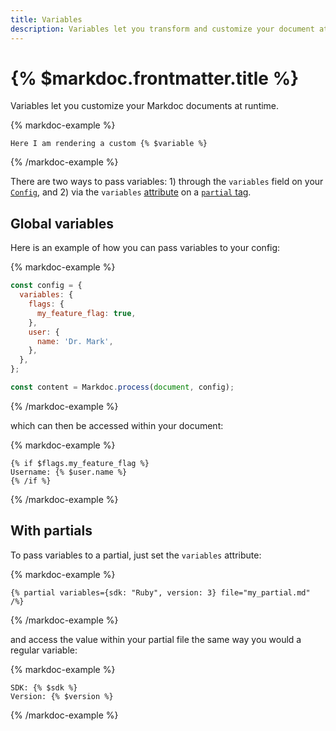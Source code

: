```yaml
---
title: Variables
description: Variables let you transform and customize your document at runtime.
---
```


# {% $markdoc.frontmatter.title %}

Variables let you customize your Markdoc documents at runtime.

{% markdoc-example %}

```
Here I am rendering a custom {% $variable %}
```

{% /markdoc-example %}

There are two ways to pass variables: 1) through the `variables` field on your [`Config`](/docs/config), and 2) via the `variables` [attribute](/docs/syntax#attributes) on a [`partial` tag](/docs/tags#partials).

## Global variables

Here is an example of how you can pass variables to your config:

{% markdoc-example %}

```js
const config = {
  variables: {
    flags: {
      my_feature_flag: true,
    },
    user: {
      name: 'Dr. Mark',
    },
  },
};

const content = Markdoc.process(document, config);
```

{% /markdoc-example %}

which can then be accessed within your document:

{% markdoc-example %}

```
{% if $flags.my_feature_flag %}
Username: {% $user.name %}
{% /if %}
```

{% /markdoc-example %}

## With partials

To pass variables to a partial, just set the `variables` attribute:

{% markdoc-example %}

```
{% partial variables={sdk: "Ruby", version: 3} file="my_partial.md" /%}
```

{% /markdoc-example %}

and access the value within your partial file the same way you would a regular variable:

{% markdoc-example %}

```
SDK: {% $sdk %}
Version: {% $version %}
```

{% /markdoc-example %}
